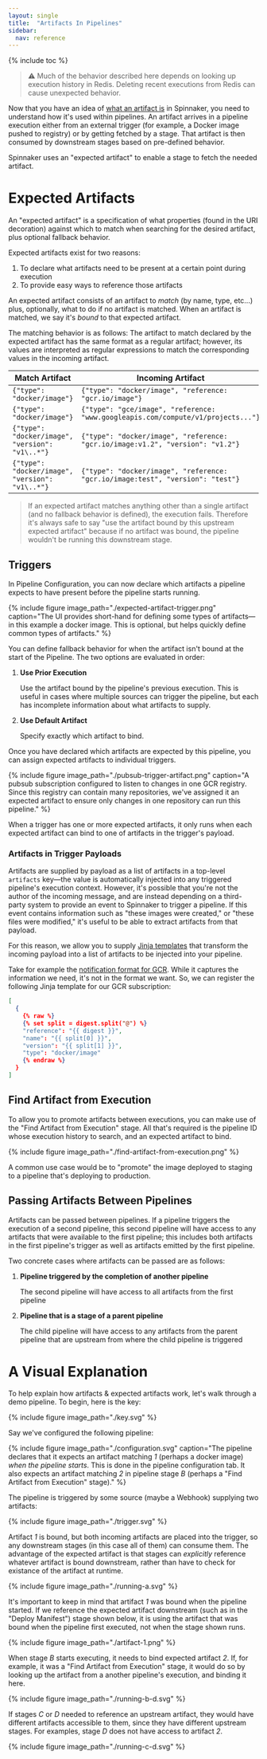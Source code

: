 ```yaml
---
layout: single
title:  "Artifacts In Pipelines"
sidebar:
  nav: reference
---
```


{% include toc %}

> :warning: Much of the behavior described here depends on looking up execution
> history in Redis. Deleting recent executions from Redis can cause
> unexpected behavior.

Now that you have an idea of [what an artifact is](/reference/artifacts/) in Spinnaker, you need to
understand how it's used within pipelines. An artifact arrives in a pipeline execution either from an external trigger (for example, a Docker image pushed to registry) or by getting fetched by a stage. That artifact is then consumed by downstream stages based on pre-defined behavior.

Spinnaker uses an "expected artifact" to enable a stage to fetch the needed artifact.

# Expected Artifacts

An "expected artifact" is a specification of what properties (found in the URI decoration) against which to match when searching for the desired artifact, plus optional fallback behavior.

Expected artifacts exist for two reasons:

1. To declare what artifacts need to be present at a certain point during
   execution
2. To provide easy ways to reference those artifacts

An expected artifact consists of an artifact to _match_
(by name, type, etc...) plus, optionally, what to do if no artifact is
matched.  When an artifact is matched, we say it's _bound_ to that expected
artifact.

The matching behavior is as follows: The artifact to match declared by the
expected artifact has the same format as a regular artifact; however, its
values are interpreted as regular expressions to match the corresponding values
in the incoming artifact.

| Match Artifact | Incoming Artifact | Matches?  |
|-|-|-|
| `{"type": "docker/image"}` | `{"type": "docker/image", "reference: "gcr.io/image"}` | ✔ |
| `{"type": "docker/image"}` | `{"type": "gce/image", "reference: "www.googleapis.com/compute/v1/projects..."}` | ✘ |
| `{"type": "docker/image", "version": "v1\..*"}` | `{"type": "docker/image", "reference: "gcr.io/image:v1.2", "version": "v1.2"}` | ✔ |
| `{"type": "docker/image", "version": "v1\..*"}` | `{"type": "docker/image", "reference: "gcr.io/image:test", "version": "test"}` | ✘ |

> If an expected artifact matches anything other than a
> single artifact (and no fallback behavior is defined), the execution fails.
> Therefore it's always safe to say "use the artifact bound by
> this upstream expected artifact" because if no artifact was bound, the pipeline
> wouldn't be running this downstream stage.

## Triggers

In Pipeline Configuration, you can now declare which
artifacts a pipeline expects to have present before the pipeline starts
running.

{% include figure
   image_path="./expected-artifact-trigger.png"
   caption="The UI provides short-hand for defining some types of
            artifacts&mdash;in this example a docker image. This is optional, but helps
            quickly define common types of artifacts."
%}

You can define fallback behavior for when the artifact
isn't bound at the start of the Pipeline. The two options are evaluated in
order:

1. __Use Prior Execution__

   Use the artifact bound by the pipeline's previous execution. This is useful in cases where multiple
   sources can trigger the pipeline, but each has incomplete information about
   what artifacts to supply.

2. __Use Default Artifact__

   Specify exactly which artifact to bind.

Once you have declared which artifacts are expected by this pipeline, you can
assign expected artifacts to individual triggers.

{% include figure
   image_path="./pubsub-trigger-artifact.png"
   caption="A pubsub subscription configured to listen to changes in
            one GCR registry. Since this registry can contain many
            repositories, we've assigned it an expected artifact to ensure only
            changes in one repository can run this pipeline."
%}

When a trigger has one or more expected artifacts, it only runs when each
expected artifact can bind to one of artifacts in the trigger's payload.

### Artifacts in Trigger Payloads

Artifacts are supplied by payload as a list of artifacts in a top-level
`artifacts` key&mdash;the value is automatically injected into any triggered
pipeline's execution context. However, it's possible that you're not the author
of the incoming message, and are instead depending on a third-party system to
provide an event to Spinnaker to trigger a pipeline. If this event contains
information such as "these images were created," or "these files were
modified," it's useful to be able to extract artifacts from that payload.

For this reason, we allow you to supply [Jinja
templates](http://jinja.pocoo.org/) that transform the incoming payload into a
list of artifacts to be injected into your pipeline.

Take for example the [notification format for
GCR](https://cloud.google.com/container-registry/docs/configuring-notifications#notification_examples).
While it captures the information we need, it's not in the format we want. So,
we can register the following Jinja template for our GCR subscription:

```json
[
  {
    {% raw %}
    {% set split = digest.split("@") %}
    "reference": "{{ digest }}",
    "name": "{{ split[0] }}",
    "version": "{{ split[1] }}",
    "type": "docker/image"
    {% endraw %}
  }
]
```

## Find Artifact from Execution

To allow you to promote artifacts between executions, you can make use of the
"Find Artifact from Execution" stage. All that's required is the pipeline ID
whose execution history to search, and an expected artifact to bind.

{% include figure
   image_path="./find-artifact-from-execution.png"
%}

A common use case would be to "promote" the image deployed to staging to a
pipeline that's deploying to production.


## Passing Artifacts Between Pipelines

Artifacts can be passed between pipelines.  If a pipeline triggers the execution of a second pipeline,
this second pipeline will have access to any artifacts that were available to the first pipeline;
this includes both artifacts in the first pipeline's trigger as well as artifacts emitted by the
first pipeline.

Two concrete cases where artifacts can be passed are as follows:

1. __Pipeline triggered by the completion of another pipeline__

   The second pipeline will have access to all artifacts from the first pipeline

2. __Pipeline that is a stage of a parent pipeline__

   The child pipeline will have access to any artifacts from the parent pipeline that are upstream
   from where the child pipeline is triggered

# A Visual Explanation

To help explain how artifacts & expected artifacts work, let's walk through a
demo pipeline. To begin, here is the key:

{%
   include
   figure
   image_path="./key.svg"
%}

Say we've configured the following pipeline:

{%
   include
   figure
   image_path="./configuration.svg"
   caption="The pipeline declares that it expects an artifact matching _1_
   (perhaps a docker image) _when the pipeline starts_. This is done in the
   pipeline configuration tab. It also expects an artifact matching _2_ in
   pipeline stage _B_ (perhaps a \"Find Artifact from Execution\" stage)."
%}

The pipeline is triggered by some source (maybe a Webhook) supplying two
artifacts:

{%
   include
   figure
   image_path="./trigger.svg"
%}

Artifact _1_ is bound, but both incoming artifacts are placed into the trigger,
so any downstream stages (in this case all of them) can consume them. The
advantage of the expected artifact is that stages can _explicitly_ reference
whatever artifact is bound downstream, rather than have to check for existance
of the artifact at runtime.

{%
   include
   figure
   image_path="./running-a.svg"
%}

It's important to keep in mind that artifact _1_ was bound when the pipeline
started. If we reference the expected artifact downstream (such as in the
"Deploy Manifest") stage shown below, it is using the artifact that was bound
when the pipeline first executed, not when the stage shown runs.

{%
   include
   figure
   image_path="./artifact-1.png"
%}

When stage _B_ starts executing, it needs to bind expected artifact _2_. If,
for example, it was a "Find Artifact from Execution" stage, it would do so by
looking up the artifact from a another pipeline's execution, and binding it
here.

{%
   include
   figure
   image_path="./running-b-d.svg"
%}

If stages _C_ or _D_ needed to reference an upstream artifact, they would have
different artifacts accessible to them, since they have different upstream
stages. For examples, stage _D_ does not have access to artifact _2_.

{%
   include
   figure
   image_path="./running-c-d.svg"
%}
